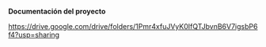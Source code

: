**Documentación del proyecto**

https://drive.google.com/drive/folders/1Pmr4xfuJVyK0IfQTJbvnB6V7igsbP6f4?usp=sharing
